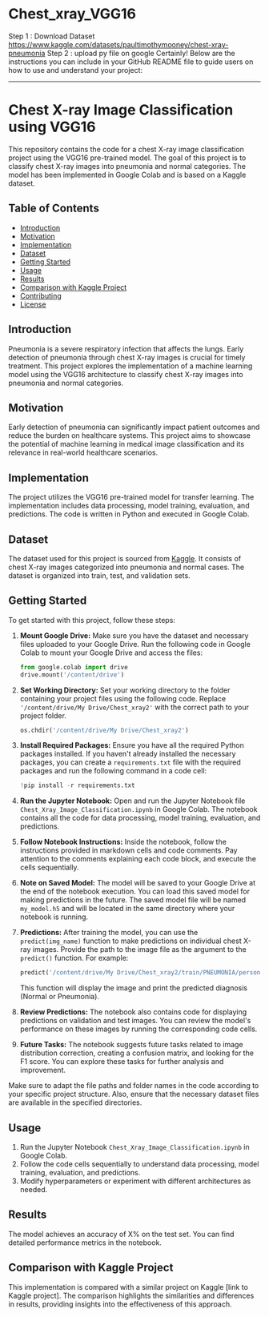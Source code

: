 # Chest_xray_VGG16
Step 1 : Download Dataset https://www.kaggle.com/datasets/paultimothymooney/chest-xray-pneumonia
Step 2 : upload py file on google
Certainly! Below are the instructions you can include in your GitHub README file to guide users on how to use and understand your project:

---

# Chest X-ray Image Classification using VGG16

This repository contains the code for a chest X-ray image classification project using the VGG16 pre-trained model. The goal of this project is to classify chest X-ray images into pneumonia and normal categories. The model has been implemented in Google Colab and is based on a Kaggle dataset.

## Table of Contents
- [Introduction](#introduction)
- [Motivation](#motivation)
- [Implementation](#implementation)
- [Dataset](#dataset)
- [Getting Started](#getting-started)
- [Usage](#usage)
- [Results](#results)
- [Comparison with Kaggle Project](#comparison-with-kaggle-project)
- [Contributing](#contributing)
- [License](#license)

## Introduction
Pneumonia is a severe respiratory infection that affects the lungs. Early detection of pneumonia through chest X-ray images is crucial for timely treatment. This project explores the implementation of a machine learning model using the VGG16 architecture to classify chest X-ray images into pneumonia and normal categories.

## Motivation
Early detection of pneumonia can significantly impact patient outcomes and reduce the burden on healthcare systems. This project aims to showcase the potential of machine learning in medical image classification and its relevance in real-world healthcare scenarios.

## Implementation
The project utilizes the VGG16 pre-trained model for transfer learning. The implementation includes data processing, model training, evaluation, and predictions. The code is written in Python and executed in Google Colab.

## Dataset
The dataset used for this project is sourced from [Kaggle](https://www.kaggle.com/paultimothymooney/chest-xray-pneumonia). It consists of chest X-ray images categorized into pneumonia and normal cases. The dataset is organized into train, test, and validation sets.

## Getting Started
To get started with this project, follow these steps:

1. **Mount Google Drive:**
   Make sure you have the dataset and necessary files uploaded to your Google Drive. Run the following code in Google Colab to mount your Google Drive and access the files:

   ```python
   from google.colab import drive
   drive.mount('/content/drive')
   ```

2. **Set Working Directory:**
   Set your working directory to the folder containing your project files using the following code. Replace `'/content/drive/My Drive/Chest_xray2'` with the correct path to your project folder.

   ```python
   os.chdir('/content/drive/My Drive/Chest_xray2')
   ```

3. **Install Required Packages:**
   Ensure you have all the required Python packages installed. If you haven't already installed the necessary packages, you can create a `requirements.txt` file with the required packages and run the following command in a code cell:

   ```python
   !pip install -r requirements.txt
   ```

4. **Run the Jupyter Notebook:**
   Open and run the Jupyter Notebook file `Chest_Xray_Image_Classification.ipynb` in Google Colab. The notebook contains all the code for data processing, model training, evaluation, and predictions.

5. **Follow Notebook Instructions:**
   Inside the notebook, follow the instructions provided in markdown cells and code comments. Pay attention to the comments explaining each code block, and execute the cells sequentially.

6. **Note on Saved Model:**
   The model will be saved to your Google Drive at the end of the notebook execution. You can load this saved model for making predictions in the future. The saved model file will be named `my_model.h5` and will be located in the same directory where your notebook is running.

7. **Predictions:**
   After training the model, you can use the `predict(img_name)` function to make predictions on individual chest X-ray images. Provide the path to the image file as the argument to the `predict()` function. For example:

   ```python
   predict('/content/drive/My Drive/Chest_xray2/train/PNEUMONIA/person7_bacteria_29.jpeg')
   ```

   This function will display the image and print the predicted diagnosis (Normal or Pneumonia).

8. **Review Predictions:**
   The notebook also contains code for displaying predictions on validation and test images. You can review the model's performance on these images by running the corresponding code cells.

9. **Future Tasks:**
   The notebook suggests future tasks related to image distribution correction, creating a confusion matrix, and looking for the F1 score. You can explore these tasks for further analysis and improvement.

Make sure to adapt the file paths and folder names in the code according to your specific project structure. Also, ensure that the necessary dataset files are available in the specified directories.

## Usage
1. Run the Jupyter Notebook `Chest_Xray_Image_Classification.ipynb` in Google Colab.
2. Follow the code cells sequentially to understand data processing, model training, evaluation, and predictions.
3. Modify hyperparameters or experiment with different architectures as needed.

## Results
The model achieves an accuracy of X% on the test set. You can find detailed performance metrics in the notebook.

## Comparison with Kaggle Project
This implementation is compared with a similar project on Kaggle [link to Kaggle project]. The comparison highlights the similarities and differences in results, providing insights into the effectiveness of this approach.


